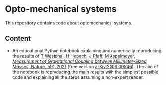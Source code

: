 # Opto-mechanical systems
This repository contains code about optomechanical systems.

## Content

- An educational Python notebook explaining and numerically reproducing the results of [T Westphal, H Hepach, J Pfaff, M Aspelmeyer, _Measurement of Gravitational Coupling between Millimeter-Sized Masses_, Nature, 591, 2021](https://doi.org/10.1038/s41586-021-03250-7)  (free version  [arXiv:2009.09546](https://arxiv.org/abs/2009.09546)). The aim of the notebook is reproducing the main results with the simplest possible code and explaining all the steps assuming a non-expert reader.
